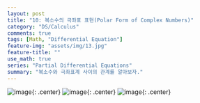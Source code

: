 ```yaml
---
layout: post
title: "10: 복소수의 극좌표 표현(Polar Form of Complex Numbers)"
category: "DS/Calculus"
comments: true
tags: [Math, "Differential Equation"]
feature-img: "assets/img/13.jpg"
feature-title: ""
use_math: true
series: "Partial Differential Equations"
summary: "복소수와 극좌표계 사이의 관계를 알아보자."
---
```


![image](https://user-images.githubusercontent.com/37871541/94909260-e0290400-04dd-11eb-96db-3cb0dda27389.png){: .center}
![image](https://user-images.githubusercontent.com/37871541/94909268-e323f480-04dd-11eb-9050-0bf33c6b7bc8.png){: .center}
![image](https://user-images.githubusercontent.com/37871541/94909283-e7e8a880-04dd-11eb-88e0-b3336a66d6d7.png){: .center}
